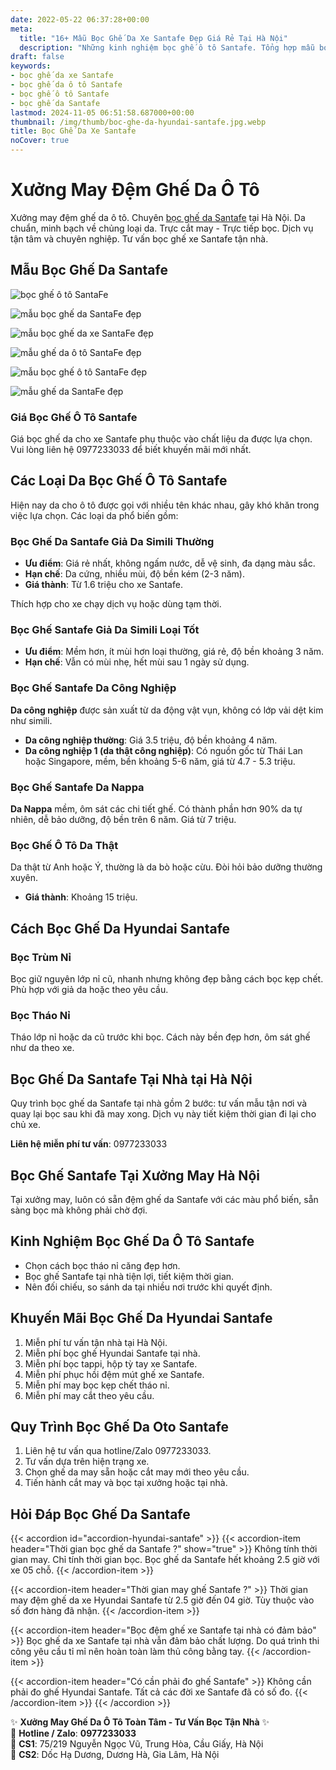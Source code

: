 ```yaml
---
date: 2022-05-22 06:37:28+00:00
meta:
  title: "16+ Mẫu Bọc Ghế Da Xe Santafe Đẹp Giá Rẻ Tại Hà Nội"
  description: "Những kinh nghiệm bọc ghế ô tô Santafe. Tổng hợp mẫu bọc ghế da Santafe đẹp. Bảng giá bọc ghế da xe Santafe. Chương trình khuyến mãi bọc ghế Hyundai Santafe"
draft: false
keywords:
- bọc ghế da xe Santafe
- bọc ghế da ô tô Santafe
- bọc ghế ô tô Santafe
- bọc ghế da Santafe
lastmod: 2024-11-05 06:51:58.687000+00:00
thumbnail: /img/thumb/boc-ghe-da-hyundai-santafe.jpg.webp
title: Bọc Ghế Da Xe Santafe
noCover: true
---
```


# Xưởng May Đệm Ghế Da Ô Tô

Xưởng may đệm ghế da ô tô. Chuyên [bọc ghế da Santafe](https://bocgheoto.vn/hyundai/boc-ghe-da-xe-santafe.html) tại Hà Nội. Da chuẩn, minh bạch về chủng loại da. Trực cắt may - Trực tiếp bọc. Dịch vụ tận tâm và chuyên nghiệp. Tư vấn bọc ghế xe Santafe tận nhà.

## Mẫu Bọc Ghế Da Santafe
![bọc ghế ô tô SantaFe](/img/hyundai/santafe/mau-ghe-da-santafe-dep-1.jpg)

![mẫu bọc ghế da SantaFe đẹp](/img/hyundai/santafe/mau-ghe-da-santafe-dep-12.jpg)

![mẫu bọc ghế da xe SantaFe đẹp](/img/hyundai/santafe/mau-ghe-da-santafe-dep-13-1.jpg)

![mẫu ghế da ô tô SantaFe đẹp](/img/hyundai/santafe/mau-ghe-da-santafe-dep-14.jpg)

![mẫu bọc ghế ô tô SantaFe đẹp](/img/hyundai/santafe/mau-ghe-da-santafe-dep-15.jpg)

![mẫu ghế da SantaFe đẹp](/img/hyundai/santafe/mau-ghe-da-santafe-dep-8.jpg)


### Giá Bọc Ghế Ô Tô Santafe

Giá bọc ghế da cho xe Santafe phụ thuộc vào chất liệu da được lựa chọn. Vui lòng liên hệ 0977233033 để biết khuyến mãi mới nhất.

## Các Loại Da Bọc Ghế Ô Tô Santafe

Hiện nay da cho ô tô được gọi với nhiều tên khác nhau, gây khó khăn trong việc lựa chọn. Các loại da phổ biến gồm:

### Bọc Ghế Da Santafe Giả Da Simili Thường
- **Ưu điểm**: Giá rẻ nhất, không ngấm nước, dễ vệ sinh, đa dạng màu sắc.
- **Hạn chế**: Da cứng, nhiều mùi, độ bền kém (2-3 năm).
- **Giá thành**: Từ 1.6 triệu cho xe Santafe.

Thích hợp cho xe chạy dịch vụ hoặc dùng tạm thời.

### Bọc Ghế Santafe Giả Da Simili Loại Tốt
- **Ưu điểm**: Mềm hơn, ít mùi hơn loại thường, giá rẻ, độ bền khoảng 3 năm.
- **Hạn chế**: Vẫn có mùi nhẹ, hết mùi sau 1 ngày sử dụng.

### Bọc Ghế Santafe Da Công Nghiệp

**Da công nghiệp** được sản xuất từ da động vật vụn, không có lớp vải dệt kim như simili.
  
- **Da công nghiệp thường**: Giá 3.5 triệu, độ bền khoảng 4 năm.
- **Da công nghiệp 1 (da thật công nghiệp)**: Có nguồn gốc từ Thái Lan hoặc Singapore, mềm, bền khoảng 5-6 năm, giá từ 4.7 - 5.3 triệu.

### Bọc Ghế Santafe Da Nappa

**Da Nappa** mềm, ôm sát các chi tiết ghế. Có thành phần hơn 90% da tự nhiên, dễ bảo dưỡng, độ bền trên 6 năm. Giá từ 7 triệu.

### Bọc Ghế Ô Tô Da Thật

Da thật từ Anh hoặc Ý, thường là da bò hoặc cừu. Đòi hỏi bảo dưỡng thường xuyên.
- **Giá thành**: Khoảng 15 triệu.

## Cách Bọc Ghế Da Hyundai Santafe

### Bọc Trùm Nỉ
Bọc giữ nguyên lớp nỉ cũ, nhanh nhưng không đẹp bằng cách bọc kẹp chết. Phù hợp với giả da hoặc theo yêu cầu.

### Bọc Tháo Nỉ
Tháo lớp nỉ hoặc da cũ trước khi bọc. Cách này bền đẹp hơn, ôm sát ghế như da theo xe.

## Bọc Ghế Da Santafe Tại Nhà tại Hà Nội

Quy trình bọc ghế da Santafe tại nhà gồm 2 bước: tư vấn mẫu tận nơi và quay lại bọc sau khi đã may xong. Dịch vụ này tiết kiệm thời gian đi lại cho chủ xe.

**Liên hệ miễn phí tư vấn**: 0977233033

## Bọc Ghế Santafe Tại Xưởng May Hà Nội

Tại xưởng may, luôn có sẵn đệm ghế da Santafe với các màu phổ biến, sẵn sàng bọc mà không phải chờ đợi.

## Kinh Nghiệm Bọc Ghế Da Ô Tô Santafe

- Chọn cách bọc tháo nỉ căng đẹp hơn.
- Bọc ghế Santafe tại nhà tiện lợi, tiết kiệm thời gian.
- Nên đối chiếu, so sánh da tại nhiều nơi trước khi quyết định.

## Khuyến Mãi Bọc Ghế Da Hyundai Santafe

1. Miễn phí tư vấn tận nhà tại Hà Nội.
2. Miễn phí bọc ghế Hyundai Santafe tại nhà.
3. Miễn phí bọc tappi, hộp tỳ tay xe Santafe.
4. Miễn phí phục hồi đệm mút ghế xe Santafe.
5. Miễn phí may bọc kẹp chết tháo nỉ.
6. Miễn phí may cắt theo yêu cầu.

## Quy Trình Bọc Ghế Da Oto Santafe

1. Liên hệ tư vấn qua hotline/Zalo 0977233033.
2. Tư vấn dựa trên hiện trạng xe.
3. Chọn ghế da may sẵn hoặc cắt may mới theo yêu cầu.
4. Tiến hành cắt may và bọc tại xưởng hoặc tại nhà.

## Hỏi Đáp Bọc Ghế Da Santafe

{{< accordion id="accordion-hyundai-santafe" >}}
  {{< accordion-item header="Thời gian bọc ghế da Santafe ?" show="true" >}}
    Không tính thời gian may. Chỉ tính thời gian bọc. Bọc ghế da Santafe hết khoảng 2.5 giờ với xe 05 chỗ.
  {{< /accordion-item >}}
  
  {{< accordion-item header="Thời gian may ghế Santafe ?" >}}
    Thời gian may đệm ghế da xe Hyundai Santafe từ 2.5 giờ đến 04 giờ. Tùy thuộc vào số đơn hàng đã nhận.
  {{< /accordion-item >}}
  
  {{< accordion-item header="Bọc đệm ghế xe Santafe tại nhà có đảm bảo" >}}
    Bọc ghế da xe Santafe tại nhà vẫn đảm bảo chất lượng. Do quá trình thi công yêu cầu tỉ mỉ nên hoàn toàn làm thủ công bằng tay.
  {{< /accordion-item >}}
  
  {{< accordion-item header="Có cần phải đo ghế Santafe" >}}
    Không cần phải đo ghế Hyundai Santafe. Tất cả các đời xe Santafe đã có số đo.
  {{< /accordion-item >}}
{{< /accordion >}}

✨ **Xưởng May Ghế Da Ô Tô Toàn Tâm - Tư Vấn Bọc Tận Nhà** ✨  
📱 **Hotline / Zalo**: **0977233033**  
📍 **CS1**: 75/219 Nguyễn Ngọc Vũ, Trung Hòa, Cầu Giấy, Hà Nội  
📍 **CS2**: Dốc Hạ Dương, Dương Hà, Gia Lâm, Hà Nội


